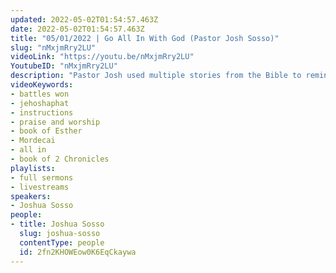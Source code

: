 ```yaml
---
updated: 2022-05-02T01:54:57.463Z
date: 2022-05-02T01:54:57.463Z
title: "05/01/2022 | Go All In With God (Pastor Josh Sosso)"
slug: "nMxjmRry2LU"
videoLink: "https://youtu.be/nMxjmRry2LU"
YoutubeID: "nMxjmRry2LU"
description: "Pastor Josh used multiple stories from the Bible to remind us of how to prepare for battles that are coming. He talks about Jehoshaphat and how he followed the Lord's instructions to praise not knowing the outcome. Then the Lord had their enemies defeated while they were praising. He also references the story of Esther and how God honored Mordecai when he didn't know of the plans of people trying to kill him. God is setting the stage for us to take over; all we have to do is go all in with him and praise him. This sermon was delivered at Freedom Fellowship Church International in San Antonio, TX."
videoKeywords:
- battles won
- jehoshaphat
- instructions
- praise and worship
- book of Esther
- Mordecai
- all in
- book of 2 Chronicles
playlists:
- full sermons
- livestreams
speakers:
- Joshua Sosso
people:
- title: Joshua Sosso
  slug: joshua-sosso
  contentType: people
  id: 2fn2KHOWEow0K6EqCkaywa
---
```

